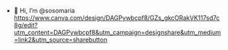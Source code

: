 - 👋 Hi, I’m @sosomaria
https://www.canva.com/design/DAGPywbcpf8/GZs_gkcORakVK117sd7c8g/edit?utm_content=DAGPywbcpf8&utm_campaign=designshare&utm_medium=link2&utm_source=sharebutton
